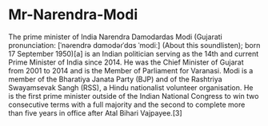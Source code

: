 # Mr-Narendra-Modi
The prime minister of India
Narendra Damodardas Modi (Gujarati pronunciation: [ˈnəɾendrə dɑmodəɾˈdɑs ˈmodiː] (About this soundlisten); born 17 September 1950)[a] is an Indian politician serving as the 14th and current Prime Minister of India since 2014. He was the Chief Minister of Gujarat from 2001 to 2014 and is the Member of Parliament for Varanasi. Modi is a member of the Bharatiya Janata Party (BJP) and of the Rashtriya Swayamsevak Sangh (RSS), a Hindu nationalist volunteer organisation. He is the first prime minister outside of the Indian National Congress to win two consecutive terms with a full majority and the second to complete more than five years in office after Atal Bihari Vajpayee.[3]

